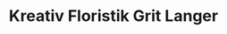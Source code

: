 ---
title: "Kreativ Floristik Grit Langer"
url: /zwoenitz/kreativ-floristik-grit-langer/
shop: Blumen
---